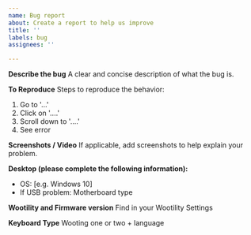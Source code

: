 ```yaml
---
name: Bug report
about: Create a report to help us improve
title: ''
labels: bug
assignees: ''

---
```


**Describe the bug**
A clear and concise description of what the bug is.

**To Reproduce**
Steps to reproduce the behavior:
1. Go to '...'
2. Click on '....'
3. Scroll down to '....'
4. See error

**Screenshots / Video**
If applicable, add screenshots to help explain your problem.

**Desktop (please complete the following information):**
 - OS: [e.g. Windows 10]
 - If USB problem: Motherboard type

**Wootility and Firmware version**
Find in your Wootility Settings

**Keyboard Type**
Wooting one or two + language
